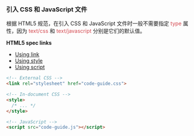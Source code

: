 ### 引入 CSS 和 JavaScript 文件

根据 HTML5 规范，在引入 CSS 和 JavaScript 文件时一般不需要指定 <font color=#d44950>type</font> 属性，因为 <font color=#d44950>text/css</font> 和 <font color=#d44950>text/javascript</font> 分别是它们的默认值。

**HTML5 spec links**
- [Using link](http://www.w3.org/TR/2011/WD-html5-20110525/semantics.html#the-link-element)
- [Using style](http://www.w3.org/TR/2011/WD-html5-20110525/semantics.html#the-style-element)
- [Using script](http://www.w3.org/TR/2011/WD-html5-20110525/scripting-1.html#the-script-element)
  
```html
<!-- External CSS -->
<link rel="stylesheet" href="code-guide.css">

<!-- In-document CSS -->
<style>
  /* ... */
</style>

<!-- JavaScript -->
<script src="code-guide.js"></script>
```